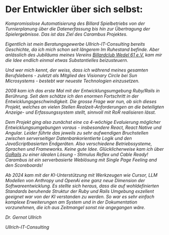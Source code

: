 # Der Entwickler über sich selbst:
 
*Kompromisslose Automatisierung des Billard Spielbetriebs von der Turnierplanung über die Datenerfassung bis hin zur Übertragung der Spielergebnisse. Das ist das Ziel des Carambus Projektes.*

*Eigentlich ist mein Beratungsgewerbe Ullrich-IT-Consulting bereits Geschichte, da ich mich schon seit längerem Im Ruhestand befinde. Aber anlässlich des Jubiläums meines Vereins [Billardclub Wedel 61 e.V.](http://www.billardclub-wedel.de/) kam mir die Idee endlich einmal etwas Substantielles beizusteuern.*

*Und wer mich kennt, der weiss, dass ich während meines gesamten Berufslebens - zuletzt als Mitglied des Visionary Circle bei Sun Microsystems - bestebt war neueste Technologien einzusetzen.*

*2008 kam ich das erste Mal mit der Entwicklungsumgebung Ruby/Rails in Berührung. Seit dem schätze ich den enormen Fortschritt in der Entwicklungsgeschwindigkeit. Die grosse Frage war nun, ob sich dieses Projekt, welches an vielen Stellen Realzeit-Anforderungen an die beteiligten Anzeige- und Erfassungssystem stellt, sinnvoll mit RoR realisieren lässt.*


*Dem Projekt ging also zunächst eine ca 4-wöchige Evaluierung möglicher Entwicklungsumgebungen voraus - insbesondere React, React Native und Angular. Leider führte das jeweils zu sehr aufwendigen Bruchstellen zwischen serverseitiger Datenbankorientierte Logik und den JavaScriptbasierten Endgeräten. Also verschiedene Betriebssysteme, Sprachen und Frameworks. Keine gute Idee. Glücklicherweise kam ich über [GoRails](https://gorails.com) zu einer idealen Lösung - Stimulus Reflex und Cable Ready! Carambus ist ein serverbasierte Weblösung mit Single Page Feeling and den Scoreboards!*

*Ab 2024 kam mit der KI-Unterstützung mit Werkzeugen wie Cursor, LLM Modellen von Anthropy und OpenAi eine ganz neue Dimension der Softwareentwicklung.  Es stellte sich heraus, dass die auf wohldefinierten Standards beruhende Struktur der Ruby und Rails Umgebung exzellent geeignet war von der KI verstanden zu werden.  So war es sehr einfach komplexe Erweiterungen am System und in der Dokumentation vorzunehmen, die ich aus Zeitmangel sonst nie angegangen wäre.*

*Dr. Gernot Ullrich*
 
*Ullrich-IT-Consulting*

